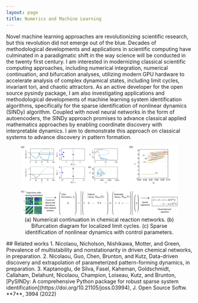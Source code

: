 ```yaml
---
layout: page
title: Numerics and Machine Learning
---
```

Novel machine learning approaches are revolutionizing scientific research, but this revolution did not emerge out of the blue. Decades of methodological developments and applications in scientific computing have culminated in a paradigmatic shift in the way science will be conducted in the twenty first century. I am interested in modernizing classical scientific computing approaches, including numerical integration, numerical continuation, and bifurcation analyses, utilizing modern GPU hardware to accelerate analysis of complex dynamical states, including limit cycles, invariant tori, and chaotic attractors. As an active developer for the open source pysindy package, I am also investigating applications and methodological developments of machine learning system identification algorithms, specifically for the sparse identification of nonlinear dynamics (SINDy) algorithm. Coupled with novel neural networks in the form of autoencoders, the SINDy approach promises to advance classical applied mathematics approaches by enabling coordinate discovery with interpretable dynamics. I aim to demonstrate this approach on classical systems to advance discovery in pattern formation.
<figure>
<img src="/assets/img/numerics.jpg" width=512 />
<figcaption align="center">(a) Numerical continuation in chemical reaction networks. (b) Bifurcation diagram for localized limit cycles. (c) Sparse identification of nonlinear dynamics with control parameters.
</figcaption>
</figure>
## Related works
1. Nicolaou, Nicholson, Nishikawa, Motter, and Green, Prevalence of multistability and nonstationarity in driven chemical networks, in preparation.
2. Nicolaou, Guo, Chen, Brunton, and Kutz, Data-driven discovery and extrapolation of parameterized pattern-forming dynamics, in preparation.
3. Kaptanoglu, de Silva,  Fasel,  Kaheman, Goldschmidt,  Callaham, Delahunt, Nicolaou,  Champion, Loiseau,  Kutz, and Brunton, 	[PySINDy: A comprehensive Python package for robust sparse system identification](https://doi.org/10.21105/joss.03994), J. Open Source Softw. **7**, 3994 (2022)
